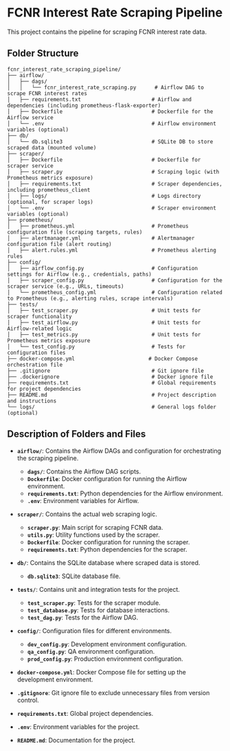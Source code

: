 # FCNR Interest Rate Scraping Pipeline

This project contains the pipeline for scraping FCNR interest rate data.

## Folder Structure
```
fcnr_interest_rate_scraping_pipeline/
├── airflow/
│   ├── dags/
│   │   └── fcnr_interest_rate_scraping.py      # Airflow DAG to scrape FCNR interest rates
│   ├── requirements.txt                       # Airflow and dependencies (including prometheus-flask-exporter)
│   ├── Dockerfile                             # Dockerfile for the Airflow service
│   └── .env                                   # Airflow environment variables (optional)
├── db/
│   └── db.sqlite3                             # SQLite DB to store scraped data (mounted volume)
├── scraper/
│   ├── Dockerfile                             # Dockerfile for scraper service
│   ├── scraper.py                             # Scraping logic (with Prometheus metrics exposure)
│   ├── requirements.txt                       # Scraper dependencies, including prometheus_client
│   ├── logs/                                  # Logs directory (optional, for scraper logs)
│   └── .env                                   # Scraper environment variables (optional)
├── prometheus/
│   ├── prometheus.yml                         # Prometheus configuration file (scraping targets, rules)
│   ├── alertmanager.yml                       # Alertmanager configuration file (alert routing)
│   ├── alert.rules.yml                        # Prometheus alerting rules
├── config/
│   ├── airflow_config.py                      # Configuration settings for Airflow (e.g., credentials, paths)
│   ├── scraper_config.py                      # Configuration for the scraper service (e.g., URLs, timeouts)
│   └── prometheus_config.yml                  # Configuration related to Prometheus (e.g., alerting rules, scrape intervals)
├── tests/
│   ├── test_scraper.py                        # Unit tests for scraper functionality
│   ├── test_airflow.py                        # Unit tests for Airflow-related logic
│   ├── test_metrics.py                        # Unit tests for Prometheus metrics exposure
│   └── test_config.py                         # Tests for configuration files
├── docker-compose.yml                        # Docker Compose orchestration file
├── .gitignore                                 # Git ignore file
├── .dockerignore                              # Docker ignore file
├── requirements.txt                           # Global requirements for project dependencies
├── README.md                                  # Project description and instructions
└── logs/                                      # General logs folder (optional)
```

## Description of Folders and Files

- **`airflow/`**: Contains the Airflow DAGs and configuration for orchestrating the scraping pipeline.
  - **`dags/`**: Contains the Airflow DAG scripts.
  - **`Dockerfile`**: Docker configuration for running the Airflow environment.
  - **`requirements.txt`**: Python dependencies for the Airflow environment.
  - **`.env`**: Environment variables for Airflow.

- **`scraper/`**: Contains the actual web scraping logic.
  - **`scraper.py`**: Main script for scraping FCNR data.
  - **`utils.py`**: Utility functions used by the scraper.
  - **`Dockerfile`**: Docker configuration for running the scraper.
  - **`requirements.txt`**: Python dependencies for the scraper.

- **`db/`**: Contains the SQLite database where scraped data is stored.
  - **`db.sqlite3`**: SQLite database file.

- **`tests/`**: Contains unit and integration tests for the project.
  - **`test_scraper.py`**: Tests for the scraper module.
  - **`test_database.py`**: Tests for database interactions.
  - **`test_dag.py`**: Tests for the Airflow DAG.

- **`config/`**: Configuration files for different environments.
  - **`dev_config.py`**: Development environment configuration.
  - **`qa_config.py`**: QA environment configuration.
  - **`prod_config.py`**: Production environment configuration.

- **`docker-compose.yml`**: Docker Compose file for setting up the development environment.

- **`.gitignore`**: Git ignore file to exclude unnecessary files from version control.

- **`requirements.txt`**: Global project dependencies.

- **`.env`**: Environment variables for the project.

- **`README.md`**: Documentation for the project.
